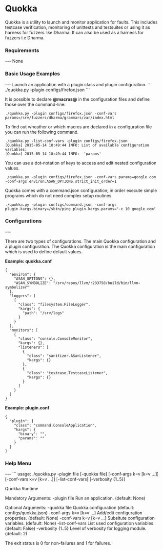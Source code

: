 Quokka
======

Quokka is a utility to launch and monitor application for faults. This includes testcase verification, monitoring of unittests and testsuites or using it as harness for fuzzers like Dharma. It can also be used as a harness for fuzzers i.e Dharma.

<h3>Requirements</h3>
---
None


<h3>Basic Usage Examples</h3>
---
Launch an application with a plugin class and plugin configuration.
```
./quokka.py -plugin configs/firefox.json
```

It is possible to declare **@macros@** in the configuration files and define those over the command-line.

```
./quokka.py -plugin configs/firefox.json -conf-vars params=/srv/fuzzers/dharma/grammars/var/index.html
```

To find out wheather or which macros are declared in a configuration file you can run the following command.
```
./quokka.py -list-conf-vars -plugin configs/firefox.json
[Quokka] 2015-05-14 18:49:44 INFO: List of available configuration variables:
[Quokka] 2015-05-14 18:49:44 INFO: 	'params'
```

You can use a dot-notation of keys to access and edit nested configuration values.
```
./quokka.py -plugin configs/firefox.json -conf-vars params=google.com -conf-args environ.ASAN_OPTIONS.strict_init_order=1
```

Quokka comes with a command.json configuration, in order execute simple programs which do not need complex setup routines.

```
./quokka.py -plugin configs/command.json -conf-args plugin.kargs.binary=/sbin/ping plugin.kargs.params="-c 10 google.com"
```

<h3>Configurations</h3>
---

There are two types of configurations. The main Quokka configuration and a plugin configuration. The Quokka configuration is the main configuration which is used to define default values.


**Example: quokka.conf**

```
{
  "environ": {
    "ASAN_OPTIONS": {},
    "ASAN_SYMBOLIZE": "/srv/repos/llvm/r233758/build/bin/llvm-symbolizer"
  },
  "loggers": [
    {
      "class": "filesystem.FileLogger",
      "kargs": {
        "path": "/srv/logs"
      }
    }
  ],
  "monitors": [
    {
      "class": "console.ConsoleMonitor",
      "kargs": {},
      "listeners": [
        {
          "class": "sanitizer.ASanListener",
          "kargs": {}
        },
        {
          "class": "testcase.TestcaseListener",
          "kargs": {}
        }
      ]
    }
  ]
}
```

**Example: plugin.conf**

```
{
  "plugin": {
    "class": "command.ConsoleApplication",
    "kargs": {
      "binary": "",
      "params": ""
    }
  }
}
```



<h3>Help Menu</h3>
---
```
usage: ./quokka.py -plugin file [-quokka file] [-conf-args k=v [k=v ...]]
                   [-conf-vars k=v [k=v ...]] [-list-conf-vars]
                   [-verbosity {1..5}]

Quokka Runtime

Mandatory Arguments:
  -plugin file          Run an application. (default: None)

Optional Arguments:
  -quokka file          Quokka configuration (default: configs/quokka.json)
  -conf-args k=v [k=v ...]
                        Add/edit configuration properties. (default: None)
  -conf-vars k=v [k=v ...]
                        Subsitute configuration variables. (default: None)
  -list-conf-vars       List used configuration variables. (default: False)
  -verbosity {1..5}     Level of verbosity for logging module. (default: 2)

The exit status is 0 for non-failures and 1 for failures.
```